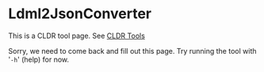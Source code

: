# Ldml2JsonConverter

This is a CLDR tool page. See [CLDR Tools](index.md)

Sorry, we need to come back and fill out this page. Try running the tool with
'`-h`' (help) for now.
